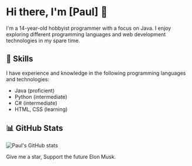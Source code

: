 # Hi there, I'm [Paul] 👋

I'm a 14-year-old hobbyist programmer with a focus on Java. I enjoy exploring different programming languages and web development technologies in my spare time.

## 🌱 Skills

I have experience and knowledge in the following programming languages and technologies:

- Java (proficient)
- Python (intermediate)
- C# (intermediate)
- HTML, CSS (learning)

## 📊 GitHub Stats

![Paul's GitHub stats](https://github-readme-stats.vercel.app/api?username=DeStRuC69&show_icons=true&theme=radical)

Give me a star, Support the future Elon Musk.
